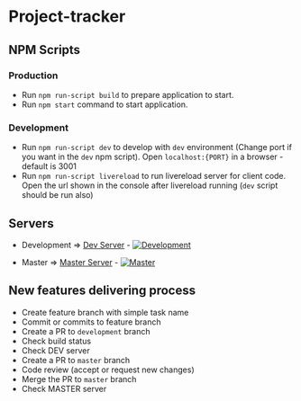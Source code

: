 # Project-tracker

## NPM Scripts

### Production

- Run `npm run-script build` to prepare application to start. 
- Run `npm start` command to start application.

### Development

- Run `npm run-script dev` to develop with `dev` environment (Change port if you want in the `dev` npm script). Open `localhost:{PORT}` in a browser - default is 3001
- Run `npm run-script livereload` to run livereload server for client code. Open the url shown in the console after livereload running (`dev` script should be run also) 

## Servers

- Development => [Dev Server](https://dev-project-tracker.herokuapp.com) - [![Development](https://ci.appveyor.com/api/projects/status/2v81h5t0sbggv8wh/branch/development?svg=true)](https://ci.appveyor.com/project/VanDalkvist/project-tracker/branch/development)

- Master => [Master Server](https://master-project-tracker.herokuapp.com) - [![Master](https://ci.appveyor.com/api/projects/status/2v81h5t0sbggv8wh/branch/master?svg=true)](https://ci.appveyor.com/project/VanDalkvist/project-tracker/branch/master)

## New features delivering process

- Create feature branch with simple task name
- Commit or commits to feature branch
- Create a PR to `development` branch
- Check build status
- Check DEV server
- Create a PR to `master` branch
- Code review (accept or request new changes)
- Merge the PR to `master` branch
- Check MASTER server